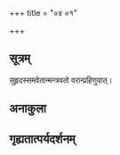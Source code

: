 +++
title = "०४ ०१"

+++
## सूत्रम्
सुहृदस्समवेतान्मन्त्रवतो वरान्प्रहिणुयात्।
## अनाकुला

## गृह्यतात्पर्यदर्शनम्

